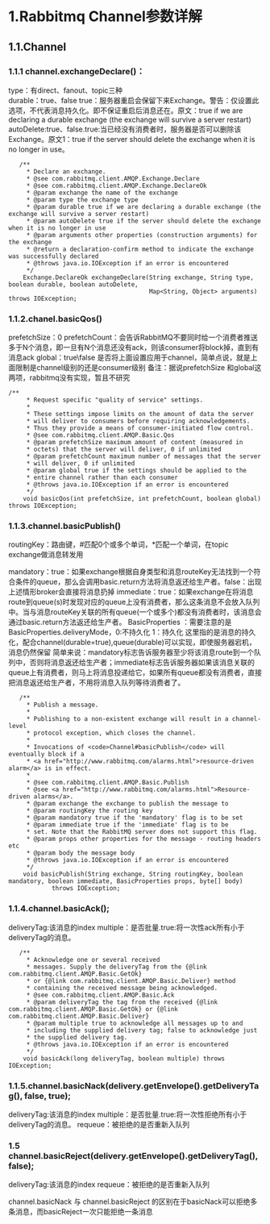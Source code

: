 # 1.Rabbitmq Channel参数详解

## 1.1.Channel

### 1.1.1 channel.exchangeDeclare()： 
type：有direct、fanout、topic三种  
durable：true、false true：服务器重启会保留下来Exchange。警告：仅设置此选项，不代表消息持久化。即不保证重启后消息还在。原文：true if we are declaring a durable exchange \(the exchange will survive a server restart\)  
autoDelete:true、false.true:当已经没有消费者时，服务器是否可以删除该Exchange。原文1：true if the server should delete the exchange when it is no longer in use。

```
   /**
     * Declare an exchange.
     * @see com.rabbitmq.client.AMQP.Exchange.Declare
     * @see com.rabbitmq.client.AMQP.Exchange.DeclareOk
     * @param exchange the name of the exchange
     * @param type the exchange type
     * @param durable true if we are declaring a durable exchange (the exchange will survive a server restart)
     * @param autoDelete true if the server should delete the exchange when it is no longer in use
     * @param arguments other properties (construction arguments) for the exchange
     * @return a declaration-confirm method to indicate the exchange was successfully declared
     * @throws java.io.IOException if an error is encountered
     */
    Exchange.DeclareOk exchangeDeclare(String exchange, String type, boolean durable, boolean autoDelete,
                                       Map<String, Object> arguments) throws IOException;
```
### 1.1.2.chanel.basicQos()
prefetchSize：0 
prefetchCount：会告诉RabbitMQ不要同时给一个消费者推送多于N个消息，即一旦有N个消息还没有ack，则该consumer将block掉，直到有消息ack
global：true\false 是否将上面设置应用于channel，简单点说，就是上面限制是channel级别的还是consumer级别
备注：据说prefetchSize 和global这两项，rabbitmq没有实现，暂且不研究

```
/**
     * Request specific "quality of service" settings.
     *
     * These settings impose limits on the amount of data the server
     * will deliver to consumers before requiring acknowledgements.
     * Thus they provide a means of consumer-initiated flow control.
     * @see com.rabbitmq.client.AMQP.Basic.Qos
     * @param prefetchSize maximum amount of content (measured in
     * octets) that the server will deliver, 0 if unlimited
     * @param prefetchCount maximum number of messages that the server
     * will deliver, 0 if unlimited
     * @param global true if the settings should be applied to the
     * entire channel rather than each consumer
     * @throws java.io.IOException if an error is encountered
     */
    void basicQos(int prefetchSize, int prefetchCount, boolean global) throws IOException;
```
### 1.1.3.channel.basicPublish()
routingKey：路由键，#匹配0个或多个单词，*匹配一个单词，在topic exchange做消息转发用

mandatory：true：如果exchange根据自身类型和消息routeKey无法找到一个符合条件的queue，那么会调用basic.return方法将消息返还给生产者。false：出现上述情形broker会直接将消息扔掉
immediate：true：如果exchange在将消息route到queue(s)时发现对应的queue上没有消费者，那么这条消息不会放入队列中。当与消息routeKey关联的所有queue(一个或多个)都没有消费者时，该消息会通过basic.return方法返还给生产者。
BasicProperties ：需要注意的是BasicProperties.deliveryMode，0:不持久化 1：持久化 这里指的是消息的持久化，配合channel(durable=true),queue(durable)可以实现，即使服务器宕机，消息仍然保留
简单来说：mandatory标志告诉服务器至少将该消息route到一个队列中，否则将消息返还给生产者；immediate标志告诉服务器如果该消息关联的queue上有消费者，则马上将消息投递给它，如果所有queue都没有消费者，直接把消息返还给生产者，不用将消息入队列等待消费者了。

```
   /**
     * Publish a message.
     *
     * Publishing to a non-existent exchange will result in a channel-level
     * protocol exception, which closes the channel.
     *
     * Invocations of <code>Channel#basicPublish</code> will eventually block if a
     * <a href="http://www.rabbitmq.com/alarms.html">resource-driven alarm</a> is in effect.
     *
     * @see com.rabbitmq.client.AMQP.Basic.Publish
     * @see <a href="http://www.rabbitmq.com/alarms.html">Resource-driven alarms</a>.
     * @param exchange the exchange to publish the message to
     * @param routingKey the routing key
     * @param mandatory true if the 'mandatory' flag is to be set
     * @param immediate true if the 'immediate' flag is to be
     * set. Note that the RabbitMQ server does not support this flag.
     * @param props other properties for the message - routing headers etc
     * @param body the message body
     * @throws java.io.IOException if an error is encountered
     */
    void basicPublish(String exchange, String routingKey, boolean mandatory, boolean immediate, BasicProperties props, byte[] body)
            throws IOException;
```
### 1.1.4.channel.basicAck();
deliveryTag:该消息的index
multiple：是否批量.true:将一次性ack所有小于deliveryTag的消息。

```
   /**
     * Acknowledge one or several received
     * messages. Supply the deliveryTag from the {@link com.rabbitmq.client.AMQP.Basic.GetOk}
     * or {@link com.rabbitmq.client.AMQP.Basic.Deliver} method
     * containing the received message being acknowledged.
     * @see com.rabbitmq.client.AMQP.Basic.Ack
     * @param deliveryTag the tag from the received {@link com.rabbitmq.client.AMQP.Basic.GetOk} or {@link com.rabbitmq.client.AMQP.Basic.Deliver}
     * @param multiple true to acknowledge all messages up to and
     * including the supplied delivery tag; false to acknowledge just
     * the supplied delivery tag.
     * @throws java.io.IOException if an error is encountered
     */
    void basicAck(long deliveryTag, boolean multiple) throws IOException;
```
### 1.1.5.channel.basicNack(delivery.getEnvelope().getDeliveryTag(), false, true);
deliveryTag:该消息的index
multiple：是否批量.true:将一次性拒绝所有小于deliveryTag的消息。
requeue：被拒绝的是否重新入队列

### 1.5 channel.basicReject(delivery.getEnvelope().getDeliveryTag(), false);

deliveryTag:该消息的index
requeue：被拒绝的是否重新入队列

channel.basicNack 与 channel.basicReject 的区别在于basicNack可以拒绝多条消息，而basicReject一次只能拒绝一条消息

